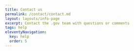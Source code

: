 ```yaml
---
title: Contact us
permalink: /contact/contact.md
layout: layouts/info-page
excerpt: Contact the .gov team with questions or comments 
tags: help
eleventyNavigation:
  key: help
  order: 5 
---
```

